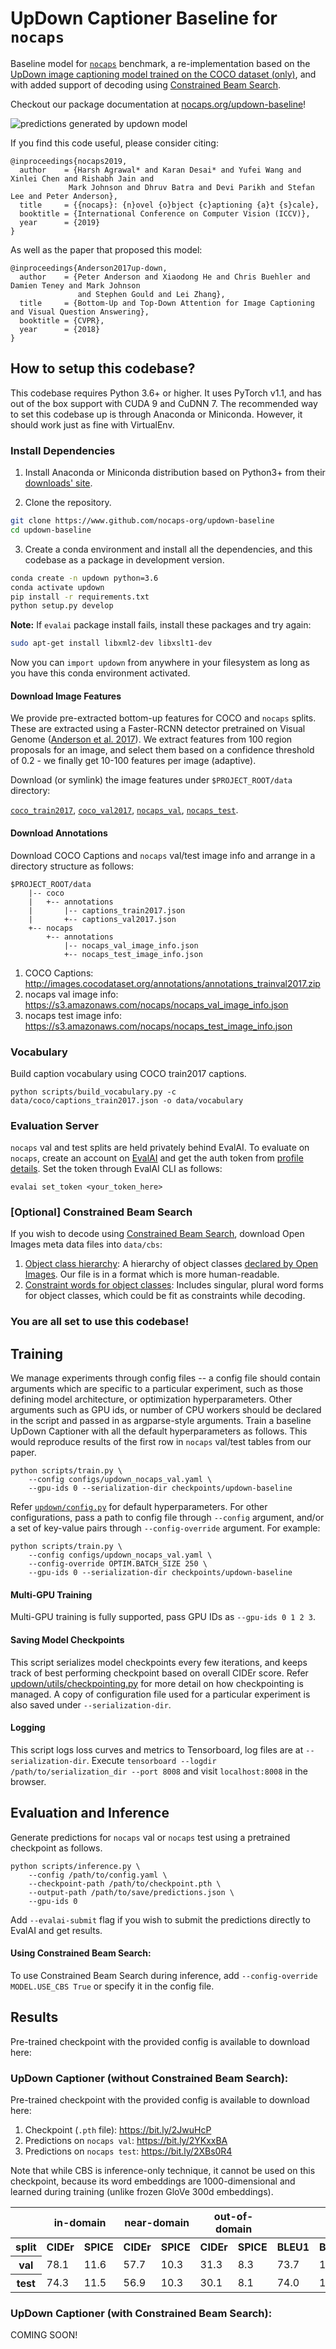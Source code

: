 UpDown Captioner Baseline for `nocaps`
=====================================

Baseline model for [`nocaps`][1] benchmark, a re-implementation based on the
[UpDown image captioning model trained on the COCO dataset (only)](https://github.com/peteanderson80/up-down-captioner),
and with added support of decoding using [Constrained Beam Search][8].

Checkout our package documentation at [nocaps.org/updown-baseline](https://nocaps.org/updown-baseline)!

![predictions generated by updown model](docs/_static/qualitative_examples.jpg)

If you find this code useful, please consider citing:

```text
@inproceedings{nocaps2019,
  author    = {Harsh Agrawal* and Karan Desai* and Yufei Wang and Xinlei Chen and Rishabh Jain and
             Mark Johnson and Dhruv Batra and Devi Parikh and Stefan Lee and Peter Anderson},
  title     = {{nocaps}: {n}ovel {o}bject {c}aptioning {a}t {s}cale},
  booktitle = {International Conference on Computer Vision (ICCV)},
  year      = {2019}
}
```

As well as the paper that proposed this model: 

```text
@inproceedings{Anderson2017up-down,
  author    = {Peter Anderson and Xiaodong He and Chris Buehler and Damien Teney and Mark Johnson
               and Stephen Gould and Lei Zhang},
  title     = {Bottom-Up and Top-Down Attention for Image Captioning and Visual Question Answering},
  booktitle = {CVPR},
  year      = {2018}
}
```

How to setup this codebase?
---------------------------

This codebase requires Python 3.6+ or higher. It uses PyTorch v1.1, and has out of the box support
with CUDA 9 and CuDNN 7. The recommended way to set this codebase up is through Anaconda or
Miniconda. However, it should work just as fine with VirtualEnv.

### Install Dependencies

1. Install Anaconda or Miniconda distribution based on Python3+ from their [downloads' site][6].

2. Clone the repository.

```sh
git clone https://www.github.com/nocaps-org/updown-baseline
cd updown-baseline
```

3. Create a conda environment and install all the dependencies, and this codebase as a package in
development version. 

```sh
conda create -n updown python=3.6
conda activate updown
pip install -r requirements.txt
python setup.py develop
```

**Note:** If `evalai` package install fails, install these packages and try again:

```sh
sudo apt-get install libxml2-dev libxslt1-dev
```

Now you can `import updown` from anywhere in your filesystem as long as you have this conda
environment activated.


#### Download Image Features

We provide pre-extracted bottom-up features for COCO and `nocaps` splits. These are extracted
using a Faster-RCNN detector pretrained on Visual Genome ([Anderson et al. 2017][7]). We extract
features from 100 region proposals for an image, and select them based on a confidence threshold
of 0.2 - we finally get 10-100 features per image (adaptive). 

Download (or symlink) the image features under `$PROJECT_ROOT/data` directory:

[`coco_train2017`](https://bit.ly/2G2iCuW), [`coco_val2017`](https://bit.ly/328hiAe),
[`nocaps_val`](https://bit.ly/32iRnpx), [`nocaps_test`](https://bit.ly/2XvL4jQ).


#### Download Annotations

Download COCO Captions and `nocaps` val/test image info and arrange in a directory structure as
follows:

```
$PROJECT_ROOT/data
    |-- coco
    |   +-- annotations
    |       |-- captions_train2017.json
    |       +-- captions_val2017.json
    +-- nocaps
        +-- annotations
            |-- nocaps_val_image_info.json
            +-- nocaps_test_image_info.json
```

1. COCO Captions: http://images.cocodataset.org/annotations/annotations_trainval2017.zip  
2. nocaps val image info: https://s3.amazonaws.com/nocaps/nocaps_val_image_info.json  
3. nocaps test image info: https://s3.amazonaws.com/nocaps/nocaps_test_image_info.json  


### Vocabulary

Build caption vocabulary using COCO train2017 captions.

```
python scripts/build_vocabulary.py -c data/coco/captions_train2017.json -o data/vocabulary
```


### Evaluation Server

`nocaps` val and test splits are held privately behind EvalAI. To evaluate on `nocaps`, create an
account on [EvalAI][4] and get the auth token from [profile details][5]. Set the token through
EvalAI CLI as follows:

```
evalai set_token <your_token_here>
```

### [Optional] Constrained Beam Search

If you wish to decode using [Constrained Beam Search][8], download Open Images meta data files
into `data/cbs`:

1. [Object class hierarchy](https://www.dropbox.com/s/hqi0hnec00jasyk/bbox_labels_600_hierarchy_readable.json):
   A hierarchy of object classes [declared by Open Images][9]. Our file is in a format which is
   more human-readable.
2. [Constraint words for object classes](https://www.dropbox.com/s/sszxpown3l7rhy4/oi_concepts_to_words.txt):
   Includes singular, plural word forms for object classes, which could be fit as constraints
   while decoding.

### You are all set to use this codebase!


Training
--------

We manage experiments through config files -- a config file should contain arguments which are
specific to a particular experiment, such as those defining model architecture, or optimization
hyperparameters. Other arguments such as GPU ids, or number of CPU workers should be declared in
the script and passed in as argparse-style arguments. Train a baseline UpDown Captioner with all
the default hyperparameters as follows. This would reproduce results of the first row in `nocaps`
val/test tables from our paper.

```
python scripts/train.py \
    --config configs/updown_nocaps_val.yaml \
    --gpu-ids 0 --serialization-dir checkpoints/updown-baseline
```

Refer [`updown/config.py`][2] for default hyperparameters. For other configurations, pass a path
to config file through `--config` argument, and/or a set of key-value pairs through
`--config-override` argument. For example:

```
python scripts/train.py \
    --config configs/updown_nocaps_val.yaml \
    --config-override OPTIM.BATCH_SIZE 250 \
    --gpu-ids 0 --serialization-dir checkpoints/updown-baseline
```

#### Multi-GPU Training

Multi-GPU training is fully supported, pass GPU IDs as `--gpu-ids 0 1 2 3`.

#### Saving Model Checkpoints

This script serializes model checkpoints every few iterations, and keeps track of best performing
checkpoint based on overall CIDEr score. Refer [updown/utils/checkpointing.py][3] for more detail
on how checkpointing is managed. A copy of configuration file used for a particular experiment is
also saved under `--serialization-dir`.

#### Logging

This script logs loss curves and metrics to Tensorboard, log files are at `--serialization-dir`.
Execute `tensorboard --logdir /path/to/serialization_dir --port 8008` and visit `localhost:8008`
in the browser.


Evaluation and Inference
------------------------

Generate predictions for `nocaps` val or `nocaps` test using a pretrained checkpoint as follows.

```
python scripts/inference.py \
    --config /path/to/config.yaml \
    --checkpoint-path /path/to/checkpoint.pth \
    --output-path /path/to/save/predictions.json \
    --gpu-ids 0
```

Add `--evalai-submit` flag if you wish to submit the predictions directly to EvalAI and get
results.

#### Using Constrained Beam Search:

To use Constrained Beam Search during inference, add `--config-override MODEL.USE_CBS True`
or specify it in the config file.


Results
-------

Pre-trained checkpoint with the provided config is available to download here:

### UpDown Captioner (without Constrained Beam Search):

Pre-trained checkpoint with the provided config is available to download here:

1. Checkpoint (`.pth` file): https://bit.ly/2JwuHcP
2. Predictions on `nocaps val`: https://bit.ly/2YKxxBA
3. Predictions on `nocaps test`: https://bit.ly/2XBs0R4

Note that while CBS is inference-only technique, it cannot be used on this checkpoint, because
its word embeddings are 1000-dimensional and learned during training (unlike frozen GloVe 300d
embeddings).

<table>
  <tr>
    <th></th>
    <th colspan="2">in-domain</th>
    <th colspan="2">near-domain</th>
    <th colspan="2">out-of-domain</th>
    <th colspan="6">overall</th>
  </tr>
  <tr>
    <th>split</th>
    <th>CIDEr</th>
    <th>SPICE</th>
    <th>CIDEr</th>
    <th>SPICE</th>
    <th>CIDEr</th>
    <th>SPICE</th>
    <th>BLEU1</th>
    <th>BLEU4</th>
    <th>METEOR</th>
    <th>ROUGE</th>
    <th>CIDEr</th>
    <th>SPICE</th>
  </tr>
  <tr>
    <th>val</th>
    <td>78.1</td>
    <td>11.6</td>
    <td>57.7</td>
    <td>10.3</td>
    <td>31.3</td>
    <td>8.3</td>
    <td>73.7</td>
    <td>18.3</td>
    <td>22.7</td>
    <td>50.4</td>
    <td>55.3</td>
    <td>10.1</td>
  </tr>
  <tr>
    <th>test</th>
    <td>74.3</td>
    <td>11.5</td>
    <td>56.9</td>
    <td>10.3</td>
    <td>30.1</td>
    <td>8.1</td>
    <td>74.0</td>
    <td>19.2</td>
    <td>23.0</td>
    <td>51.0</td>
    <td>54.3</td>
    <td>10.1</td>
  </tr>
</table>


### UpDown Captioner (with Constrained Beam Search):

<!-- 1. Checkpoint (`.pth` file): https://bit.ly/2ZctSMj -->

COMING SOON!


<!-- <table>
  <tr>
    <th></th>
    <th colspan="2">in-domain</th>
    <th colspan="2">near-domain</th>
    <th colspan="2">out-of-domain</th>
    <th colspan="6">overall</th>
  </tr>
  <tr>
    <th>split</th>
    <th>CIDEr</th>
    <th>SPICE</th>
    <th>CIDEr</th>
    <th>SPICE</th>
    <th>CIDEr</th>
    <th>SPICE</th>
    <th>BLEU1</th>
    <th>BLEU4</th>
    <th>METEOR</th>
    <th>ROUGE</th>
    <th>CIDEr</th>
    <th>SPICE</th>
  </tr>
  <tr>
    <th>val</th>
    <td>75.8</td>
    <td>11.7</td>
    <td>58.0</td>
    <td>10.3</td>
    <td>32.9</td>
    <td>8.1</td>
    <td>73.1</td>
    <td>18.0</td>
    <td>22.7</td>
    <td>50.2</td>
    <td>55.4</td>
    <td>10.1</td>
  </tr>
  <tr>
    <th>val-CBS</th>
    <td>78.4</td>
    <td>12.0</td>
    <td>73.3</td>
    <td>11.5</td>
    <td>70.0</td>
    <td>9.8</td>
    <td>75.9</td>
    <td>17.6</td>
    <td>24.0</td>
    <td>51.3</td>
    <td>73.4</td>
    <td>11.2</td>
  </tr>
  <tr>
    <th>test</th>
    <td>X</td>
    <td>X</td>
    <td>X</td>
    <td>X</td>
    <td>X</td>
    <td>X</td>
    <td>X</td>
    <td>X</td>
    <td>X</td>
    <td>X</td>
    <td>X</td>
    <td>X</td>
  </tr>
  <tr>
    <th>test-CBS</th>
    <td>X</td>
    <td>X</td>
    <td>X</td>
    <td>X</td>
    <td>X</td>
    <td>X</td>
    <td>X</td>
    <td>X</td>
    <td>X</td>
    <td>X</td>
    <td>X</td>
    <td>X</td>
  </tr>
</table> -->

[1]: https://nocaps.org
[2]: https://github.com/nocaps-org/updown-baseline/blob/master/updown/config.py
[3]: https://github.com/nocaps-org/updown-baseline/blob/master/updown/utils/checkpointing.py
[4]: http://evalai.cloudcv.org
[5]: http://evalai.cloudcv.org/web/profile
[6]: https://conda.io/docs/user-guide/install/download.html
[7]: https://arxiv.org/abs/1707.07998
[8]: https://arxiv.org/abs/1612.00576
[9]: https://storage.googleapis.com/openimages/2018_04/bbox_labels_600_hierarchy_visualizer/circle.html
